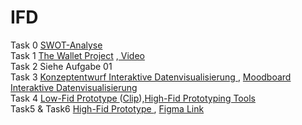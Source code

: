 # IFD
Task 0
<a href="https://yeram-in.github.io/IFD/task0.SWOT/#"> SWOT-Analyse</a>
<br>
Task 1
<a href="https://yeram-in.github.io/IFD/task1.TheWalletProject/The_Wallet_Project.pdf" target="_blank">The Wallet Project</a> ,<a href="https://yeram-in.github.io/IFD/task1.TheWalletProject/#"> Video</a>
<br>
Task 2 Siehe Aufgabe 01
<br>
Task 3 
<a href="https://yeram-in.github.io/IFD/task3.Interaktive_Datenvisualisierung/konzeptentwurf.pdf" target="_blank">Konzeptentwurf Interaktive Datenvisualisierung
</a>, <a href="https://yeram-in.github.io/IFD/task3.Interaktive_Datenvisualisierung/Moodboard.pdf" target="_blank">Moodboard Interaktive Datenvisualisierung
</a>
<br>
Task 4
<a href="https://yeram-in.github.io/IFD/task4.Low_Fid_Prototype/Low_Fid_Prototype.pdf" target="_blank">Low-Fid Prototype
</a>(<a href="https://yeram-in.github.io/IFD/task4.Low_Fid_Prototype/#">Clip</a>),<a href="https://yeram-in.github.io/IFD/task4.Low_Fid_Prototype/Figma_von_Yeram_In.pdf" target="_blank">High-Fid Prototyping Tools
</a>
<br>
Task5 & Task6
<a href="https://yeram-in.github.io/IFD/task5.task6.High_Fid_Prototype/task_5_6_HighFidPrototype.pdf" target="_blank">High-Fid Prototype
</a>, <a href="https://www.figma.com/proto/CB3JhlCmoDQstEH2bC3zWQ/High-Fid-Prototype?node-id=314%3A2&scaling=min-zoom">Figma Link</a>

